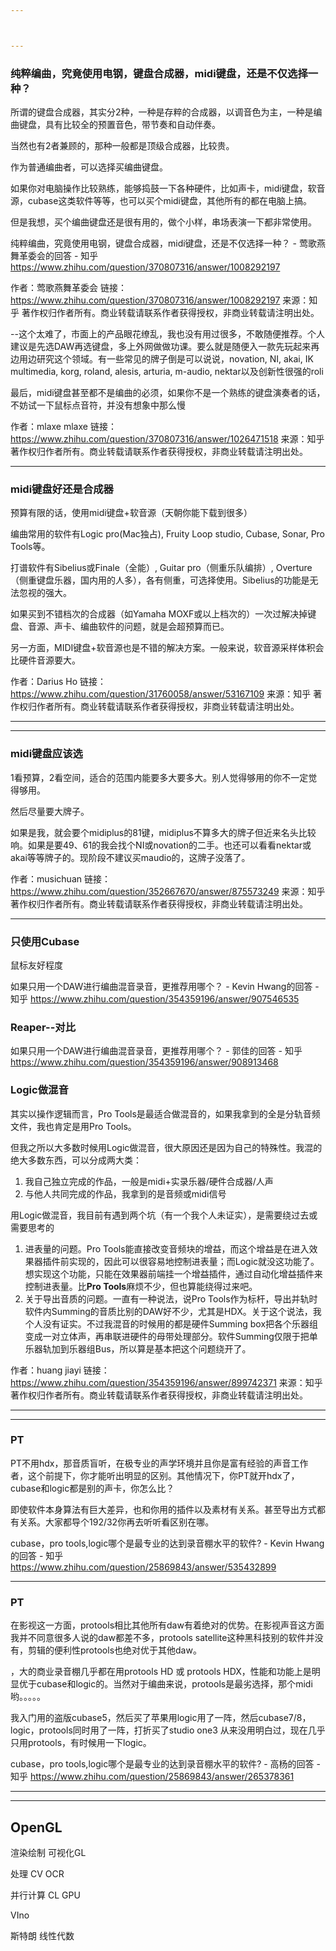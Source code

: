 ```yaml
---



---
```


### 纯粹编曲，究竟使用电钢，键盘合成器，midi键盘，还是不仅选择一种？

所谓的键盘合成器，其实分2种，一种是存粹的合成器，以调音色为主，一种是编曲键盘，具有比较全的预置音色，带节奏和自动伴奏。

当然也有2者兼顾的，那种一般都是顶级合成器，比较贵。

作为普通编曲者，可以选择买编曲键盘。

如果你对电脑操作比较熟练，能够捣鼓一下各种硬件，比如声卡，midi键盘，软音源，cubase这类软件等等，也可以买个midi键盘，其他所有的都在电脑上搞。

但是我想，买个编曲键盘还是很有用的，做个小样，串场表演一下都非常使用。

纯粹编曲，究竟使用电钢，键盘合成器，midi键盘，还是不仅选择一种？ - 莺歌燕舞革委会的回答 - 知乎 https://www.zhihu.com/question/370807316/answer/1008292197

作者：莺歌燕舞革委会
链接：https://www.zhihu.com/question/370807316/answer/1008292197
来源：知乎
著作权归作者所有。商业转载请联系作者获得授权，非商业转载请注明出处。

--这个太难了，市面上的产品眼花缭乱，我也没有用过很多，不敢随便推荐。个人建议是先选DAW再选键盘，多上外网做做功课。要么就是随便入一款先玩起来再边用边研究这个领域。有一些常见的牌子倒是可以说说，novation, NI, akai, IK multimedia, korg, roland, alesis, arturia, m-audio, nektar以及创新性很强的roli

最后，midi键盘甚至都不是编曲的必须，如果你不是一个熟练的键盘演奏者的话，不妨试一下鼠标点音符，并没有想象中那么慢



作者：mlaxe mlaxe
链接：https://www.zhihu.com/question/370807316/answer/1026471518
来源：知乎
著作权归作者所有。商业转载请联系作者获得授权，非商业转载请注明出处。



----







### midi键盘好还是合成器



预算有限的话，使用midi键盘+软音源（天朝你能下载到很多）

编曲常用的软件有Logic pro(Mac独占), Fruity Loop studio, Cubase, Sonar, Pro Tools等。

打谱软件有Sibelius或Finale（全能）, Guitar pro（侧重乐队编排）, Overture（侧重键盘乐器，国内用的人多），各有侧重，可选择使用。Sibelius的功能是无法忽视的强大。

如果买到不错档次的合成器（如Yamaha MOXF或以上档次的）一次过解决掉键盘、音源、声卡、编曲软件的问题，就是会超预算而已。

另一方面，MIDI键盘+软音源也是不错的解决方案。一般来说，软音源采样体积会比硬件音源要大。



作者：Darius Ho
链接：https://www.zhihu.com/question/31760058/answer/53167109
来源：知乎
著作权归作者所有。商业转载请联系作者获得授权，非商业转载请注明出处。





---







---





### **midi键盘应该选**

1看预算，2看空间，适合的范围内能要多大要多大。别人觉得够用的你不一定觉得够用。

然后尽量要大牌子。

如果是我，就会要个midiplus的81键，midiplus不算多大的牌子但近来名头比较响。如果是要49、61的我会找个NI或novation的二手。也还可以看看nektar或akai等等牌子的。现阶段不建议买maudio的，这牌子没落了。



作者：musichuan
链接：https://www.zhihu.com/question/352667670/answer/875573249
来源：知乎
著作权归作者所有。商业转载请联系作者获得授权，非商业转载请注明出处。

****



### 只使用Cubase

鼠标友好程度



如果只用一个DAW进行编曲混音录音，更推荐用哪个？ - Kevin Hwang的回答 - 知乎 https://www.zhihu.com/question/354359196/answer/907546535



### Reaper--对比



如果只用一个DAW进行编曲混音录音，更推荐用哪个？ - 郭佳的回答 - 知乎 https://www.zhihu.com/question/354359196/answer/908913468





### Logic做混音





其实以操作逻辑而言，Pro Tools是最适合做混音的，如果我拿到的全是分轨音频文件，我也肯定是用Pro Tools。

但我之所以大多数时候用Logic做混音，很大原因还是因为自己的特殊性。我混的绝大多数东西，可以分成两大类：

1. 我自己独立完成的作品，一般是midi+实录乐器/硬件合成器/人声
2. 与他人共同完成的作品，我拿到的是音频或midi信号

用Logic做混音，我目前有遇到两个坑（有一个我个人未证实），是需要绕过去或需要思考的

1. 进表量的问题。Pro Tools能直接改变音频块的增益，而这个增益是在进入效果器插件前实现的，因此可以很容易地控制进表量；而Logic就没这功能了。想实现这个功能，只能在效果器前端挂一个增益插件，通过自动化增益插件来控制进表量。比**Pro Tools**麻烦不少，但也算能绕得过来吧。
2. 关于导出音质的问题。一直有一种说法，说Pro Tools作为标杆，导出并轨时软件内Summing的音质比别的DAW好不少，尤其是HDX。关于这个说法，我个人没有证实。不过我混音的时候用的都是硬件Summing box把各个乐器组变成一对立体声，再串联进硬件的母带处理部分。软件Summing仅限于把单乐器轨加到乐器组Bus，所以算是基本把这个问题绕开了。



作者：huang jiayi
链接：https://www.zhihu.com/question/354359196/answer/899742371
来源：知乎
著作权归作者所有。商业转载请联系作者获得授权，非商业转载请注明出处。



----













----

### PT

PT不用hdx，那音质盲听，在极专业的声学环境并且你是富有经验的声音工作者，这个前提下，你才能听出明显的区别。其他情况下，你PT就开hdx了，cubase和logic都是别的声卡，你怎么比？



即使软件本身算法有巨大差异，也和你用的插件以及素材有关系。甚至导出方式都有关系。大家都导个192/32你再去听听看区别在哪。

cubase，pro tools,logic哪个是最专业的达到录音棚水平的软件? - Kevin Hwang的回答 - 知乎 https://www.zhihu.com/question/25869843/answer/535432899





---



### PT

在影视这一方面，protools相比其他所有daw有着绝对的优势。在影视声音这方面我并不同意很多人说的daw都差不多，protools satellite这种黑科技别的软件并没有，剪辑的便利性protools也绝对优于其他daw。

，大的商业录音棚几乎都在用protools HD 或 protools HDX，性能和功能上是明显优于cubase和logic的。当然对于编曲来说，protools是最劣选择，那个midi哟。。。。。

我入门用的盗版cubase5，然后买了苹果用logic用了一阵，然后cubase7/8，logic，protools同时用了一阵，打折买了studio one3 从来没用明白过，现在几乎只用protools，有时候用一下logic。

cubase，pro tools,logic哪个是最专业的达到录音棚水平的软件? - 高杨的回答 - 知乎 https://www.zhihu.com/question/25869843/answer/265378361



-----









-----

## OpenGL

渲染绘制		可视化GL

处理	CV OCR

并行计算	CL	GPU

VIno





斯特朗 线性代数





